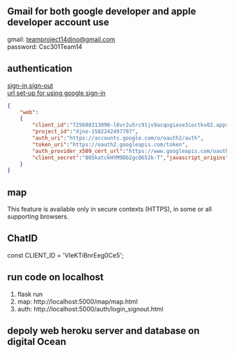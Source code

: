 ## Gmail for both google developer and apple developer account use
gmail: teamproject14djno@gmail.com <br>
password: Csc301Team14<br>



## authentication
[sign-in,sign-out](https://developers.google.com/identity/sign-in/web)<br>
[url set-up for using google sign-in](https://developers.google.com/identity/sign-in/web/server-side-flow)<br>
```json
{
    "web":
    {
        "client_id":"725608313090-l8vr2u5rc91jv9acqogiase3ioctkv02.apps.googleusercontent.com",
        "project_id":"djno-1582242497797",
        "auth_uri":"https://accounts.google.com/o/oauth2/auth",
        "token_uri":"https://oauth2.googleapis.com/token",
        "auth_provider_x509_cert_url":"https://www.googleapis.com/oauth2/v1/certs",
        "client_secret":"865katckHYM9Db2gcQ652k-T","javascript_origins":["http://localhost:5000"]
    }
}
```
## map
This feature is available only in secure contexts (HTTPS), in some or all supporting browsers.

## ChatID
const CLIENT_ID = 'VIeKTiBnrEeg0Ce5';

## run code on localhost
1. flask run <br>
2. map: http://localhost:5000/map/map.html <br> 
3. auth: http://localhost:5000/auth/login_signout.html

## depoly web heroku server and database on digital Ocean
